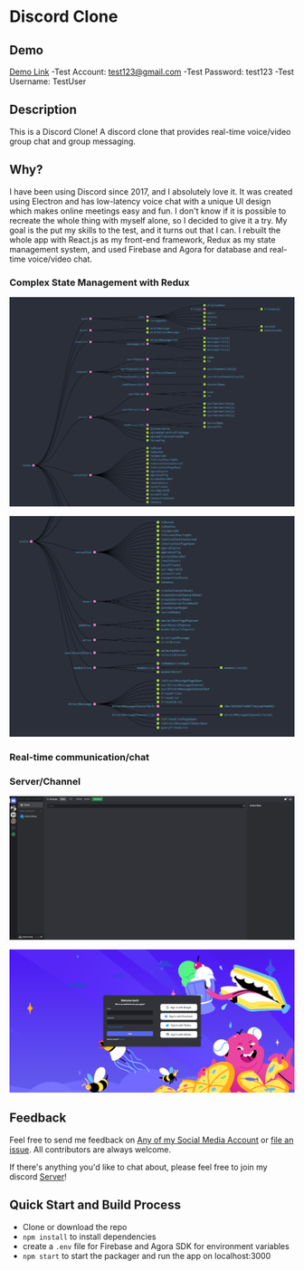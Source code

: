# Discord Clone
<!-- START doctoc generated TOC please keep comment here to allow auto update -->
<!-- DON'T EDIT THIS SECTION, INSTEAD RE-RUN doctoc TO UPDATE -->

## Demo
[Demo Link](https://discordclone-95fc0.web.app/)
-Test Account: test123@gmail.com
-Test Password: test123
-Test Username: TestUser

<!-- END doctoc generated TOC please keep comment here to allow auto update -->
## Description
This is a Discord Clone! A discord clone that provides real-time voice/video group chat and group messaging.

## Why?
I have been using Discord since 2017, and I absolutely love it. It was created using Electron and has low-latency voice chat with a unique UI design which makes online meetings easy and fun. I don't know if it is possible to recreate the whole thing with myself alone, so I decided to give it a try. My goal is the put my skills to the test, and it turns out that I can. I rebuilt the whole app with React.js as my front-end framework, Redux as my state management system, and used Firebase and Agora for database and real-time voice/video chat.
### Complex State Management with Redux
<p align="center">
  <img src = "./redux1.png" width=700>
</p>
<p align="center">
  <img src = "./redux2.png" width=700>
</p>

### Real-time communication/chat
### Server/Channel
<p align="center">
  <img src = "./discord_friend.png" width=700>
</p>
<p align="center">
  <img src = "./discord_login.png" width=700>
</p>

## Feedback

Feel free to send me feedback on [Any of my Social Media Account](https://github.com/AnthonyZhang220) or [file an issue](https://github.com/AnthonyZhang220/portfolio-website/issues/new). All contributors are always welcome.

If there's anything you'd like to chat about, please feel free to join my discord [Server](https://discord.gg/xkPRmn2HRb)!

## Quick Start and Build Process

- Clone or download the repo
- `npm install` to install dependencies
- create a `.env` file for Firebase and Agora SDK for environment variables
- `npm start` to start the packager and run the app on localhost:3000

